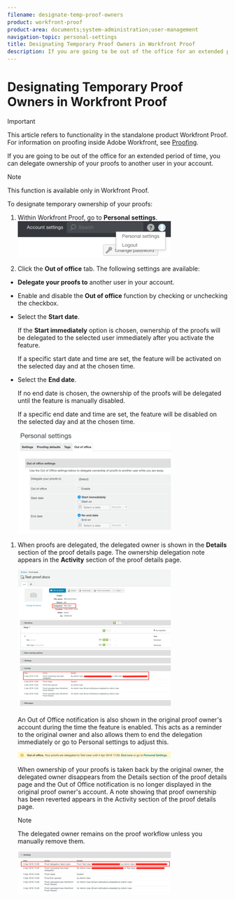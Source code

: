 ```yaml
---
filename: designate-temp-proof-owners
product: workfront-proof
product-area: documents;system-administration;user-management
navigation-topic: personal-settings
title: Designating Temporary Proof Owners in Workfront Proof
description: If you are going to be out of the office for an extended period of time, you can delegate ownership of your proofs to another user in your account.
---
```


# Designating Temporary Proof Owners in Workfront Proof

>[!IMPORTANT]
>
>This article refers to functionality in the standalone product Workfront Proof. For information on proofing inside Adobe Workfront, see [Proofing](../../../review-and-approve-work/proofing/proofing.md).

If you are going to be out of the office for an extended period of time, you can delegate ownership of your proofs to another user in your account.&nbsp;

>[!NOTE]
>
>This function is available only in Workfront Proof.&nbsp;

To designate temporary ownership of your proofs:&nbsp;

1. Within Workfront Proof, go to **Personal settings**.  
   ![personal-settings.png](assets/personal-settings-350x83.png)

1. Click the **Out of office** tab.&nbsp;The following settings are available:

  * **Delegate your proofs to** another user in your account.
  * Enable and disable the **Out of office** function by checking or unchecking the checkbox.
  * Select the **Start date**.

    If the **Start immediately** option is chosen, ownership of the proofs will be delegated to the selected user immediately after you activate the feature.

    If a specific start date and time are set, the feature will be activated on the selected day and at the chosen time.

  * Select the **End date**.

    If no end date is chosen, the ownership of the proofs will be delegated until the feature is manually disabled.

    If a specific end date and time are set, the feature will be disabled on the selected day and at the chosen time.

    ![out-of-office-options.png](assets/out-of-office-options-350x234.png)

1. When proofs are delegated, the delegated owner is shown in the **Details** section of the proof details page.&nbsp;The ownership delegation note appears in the **Activity** section of the proof details page.

   ![activity-section-delegated.png](assets/activity-section-delegated-350x318.png)

   An Out of Office notification is also shown in the original proof owner's account&nbsp;during the time the feature is enabled. This acts as a reminder to the original owner and also allows&nbsp;them to end the delegation immediately or go to Personal settings to adjust this.

   ![notification-on-account.png](assets/notification-on-account-350x15.png)

   When ownership of your proofs is taken back by the original owner, the delegated owner disappears from the Details section of the proof details page and the Out of Office notification is no longer displayed in the original proof owner's account. A note showing that proof ownership has been reverted appears in the Activity section of the proof details page.

   >[!NOTE]
   >
   >The delegated owner remains on the proof workflow unless you manually remove them.

   ![activity-section-taken-back.png](assets/activity-section-taken-back-350x99.png)

